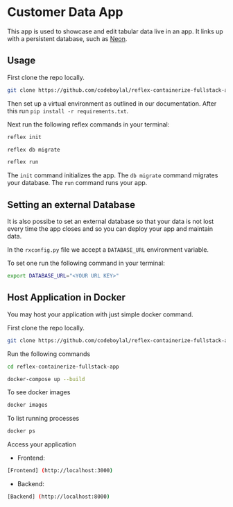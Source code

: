 # Customer Data App

This app is used to showcase and edit tabular data live in an app. It links up with a persistent database, such as [Neon](https://neon.tech). 

## Usage 

First clone the repo locally.
```bash
git clone https://github.com/codeboylal/reflex-containerize-fullstack-app/tree/main
```
Then set up a virtual environment as outlined in our documentation. After this run `pip install -r requirements.txt`.

Next run the following reflex commands in your terminal:

```bash
reflex init
```

```bash
reflex db migrate
```

```bash
reflex run
```

The `init` command initializes the app. The `db migrate` command migrates your database. The `run` command runs your app.


## Setting an external Database

It is also possibe to set an external database so that your data is not lost every time the app closes and so you can deploy your app and maintain data. 

In the `rxconfig.py` file we accept a `DATABASE_URL` environment variable. 

To set one run the following command in your terminal:

```bash
export DATABASE_URL="<YOUR URL KEY>"
```

## Host Application in Docker

You may host your application with just simple docker command.

First clone the repo locally.
```bash
git clone https://github.com/codeboylal/reflex-containerize-fullstack-app/tree/main
```

Run the following commands
```bash
cd reflex-containerize-fullstack-app
```

```bash
docker-compose up --build
```

To see docker images

```bash
docker images
```

To list running processes
```bash
docker ps
```

Access your application
- Frontend:
```bash
[Frontend] (http://localhost:3000)
```

- Backend:
```bash
[Backend] (http://localhost:8000)
```





